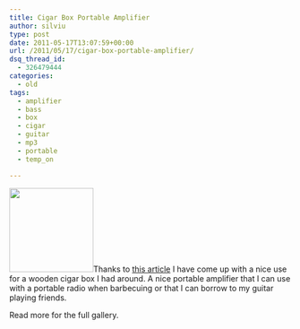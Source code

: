 ```yaml
---
title: Cigar Box Portable Amplifier
author: silviu
type: post
date: 2011-05-17T13:07:59+00:00
url: /2011/05/17/cigar-box-portable-amplifier/
dsq_thread_id:
  - 326479444
categories:
  - old
tags:
  - amplifier
  - bass
  - box
  - cigar
  - guitar
  - mp3
  - portable
  - temp_on

---
```

<img decoding="async" loading="lazy" class="alignleft size-thumbnail wp-image-1406" title="IMG_0029" src="http://blog.silviuvulcan.ro/wp-content/uploads/sites/2/2011/05/IMG_0029-150x150.jpg" alt="" width="150" height="150" />Thanks to <a href="http://hackaweek.com/hacks/?p=131" target="_blank" rel="noopener">this article</a> I have come up with a nice use for a wooden cigar box I had around. A nice portable amplifier that I can use with a portable radio when barbecuing or that I can borrow to my guitar playing friends.

Read more for the full gallery.

<!--more-->

&nbsp;